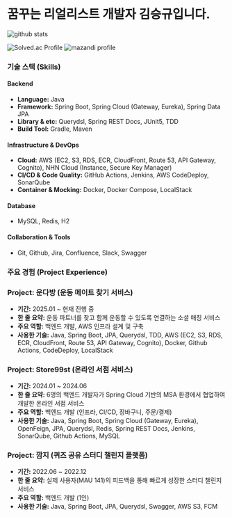 # 꿈꾸는 리얼리스트 개발자 김승규입니다.
![github stats](https://github-readme-stats.vercel.app/api?username=seung-gyu-kim&show=reviews,discussions_started,discussions_answered,prs_merged,prs_merged_percentage&show_icons=true&theme=gruvbox)

![Solved.ac Profile](http://mazassumnida.wtf/api/v2/generate_badge?boj=airaen0129)
![mazandi profile](http://mazandi.herokuapp.com/api?handle=airaen0129&theme=dark)

### **기술 스택 (Skills)**

#### **Backend**
* **Language:** Java
* **Framework:** Spring Boot, Spring Cloud (Gateway, Eureka), Spring Data JPA
* **Library & etc:** Querydsl, Spring REST Docs, JUnit5, TDD
* **Build Tool:** Gradle, Maven

#### **Infrastructure & DevOps**
* **Cloud:** AWS (EC2, S3, RDS, ECR, CloudFront, Route 53, API Gateway, Cognito), NHN Cloud (Instance, Secure Key Manager)
* **CI/CD & Code Quality:** GitHub Actions, Jenkins, AWS CodeDeploy, SonarQube
* **Container & Mocking:** Docker, Docker Compose, LocalStack

#### **Database**
* MySQL, Redis, H2

#### **Collaboration & Tools**
* Git, Github, Jira, Confluence, Slack, Swagger

### **주요 경험 (Project Experience)**

### **Project: 운다방 (운동 메이트 찾기 서비스)**
* **기간:** 2025.01 ~ 현재 진행 중
* **한 줄 요약:** 운동 파트너를 찾고 함께 운동할 수 있도록 연결하는 소셜 매칭 서비스
* **주요 역할:** 백엔드 개발, AWS 인프라 설계 및 구축
* **사용한 기술:** Java, Spring Boot, JPA, Querydsl, TDD, AWS (EC2, S3, RDS, ECR, CloudFront, Route 53, API Gateway, Cognito), Docker, Github Actions, CodeDeploy, LocalStack

### **Project: Store99st (온라인 서점 서비스)**
* **기간:** 2024.01 ~ 2024.06
* **한 줄 요약:** 6명의 백엔드 개발자가 Spring Cloud 기반의 MSA 환경에서 협업하여 개발한 온라인 서점 서비스
* **주요 역할:** 백엔드 개발 (인프라, CI/CD, 장바구니, 주문/결제)
* **사용한 기술:** Java, Spring Boot, Spring Cloud (Gateway, Eureka), OpenFeign, JPA, Querydsl, Redis, Spring REST Docs, Jenkins, SonarQube, Github Actions, MySQL

### **Project: 깜지 (퀴즈 공유 스터디 챌린지 플랫폼)**
* **기간:** 2022.06 ~ 2022.12
* **한 줄 요약:** 실제 사용자(MAU 141)의 피드백을 통해 빠르게 성장한 스터디 챌린지 서비스
* **주요 역할:** 백엔드 개발 (1인)
* **사용한 기술:** Java, Spring Boot, JPA, Querydsl, Swagger, AWS S3, FCM
